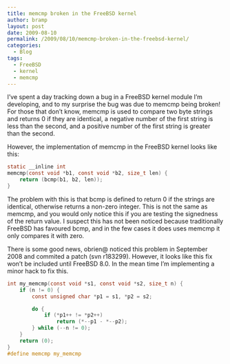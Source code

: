```yaml
---
title: memcmp broken in the FreeBSD kernel
author: bramp
layout: post
date: 2009-08-10
permalink: /2009/08/10/memcmp-broken-in-the-freebsd-kernel/
categories:
  - Blog
tags:
  - FreeBSD
  - kernel
  - memcmp
---
```

I&#8217;ve spent a day tracking down a bug in a FreeBSD kernel module I&#8217;m developing, and to my surprise the bug was due to memcmp being broken! For those that don&#8217;t know, memcmp is used to compare two byte strings and returns 0 if they are identical, a negative number of the first string is less than the second, and a positive number of the first string is greater than the second.

However, the implementation of memcmp in the FreeBSD kernel looks like this:

```c
static __inline int
memcmp(const void *b1, const void *b2, size_t len) {
    return (bcmp(b1, b2, len));
}
```

The problem with this is that bcmp is defined to return 0 if the strings are identical, otherwise returns a non-zero integer. This is not the same as memcmp, and you would only notice this if you are testing the signedness of the return value. I suspect this has not been noticed because traditionally FreeBSD has favoured bcmp, and in the few cases it does uses memcmp it only compares it with zero.

There is some good news, obrien@ noticed this problem in September 2008 and commited a patch (svn r183299). However, it looks like this fix won&#8217;t be included until FreeBSD 8.0. In the mean time I&#8217;m implementing a minor hack to fix this.

```c
int my_memcmp(const void *s1, const void *s2, size_t n) {
	if (n != 0) {
		const unsigned char *p1 = s1, *p2 = s2;

		do {
			if (*p1++ != *p2++)
				return (*--p1 - *--p2);
		} while (--n != 0);
	}
	return (0);
}
#define memcmp my_memcmp
```